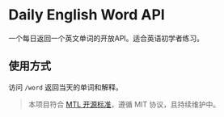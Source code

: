 # Daily English Word API

一个每日返回一个英文单词的开放API。适合英语初学者练习。

## 使用方式
访问 `/word` 返回当天的单词和解释。

> 本项目符合 [MTL 开源标准](https://opensource.mtl.how)，遵循 MIT 协议，且持续维护中。